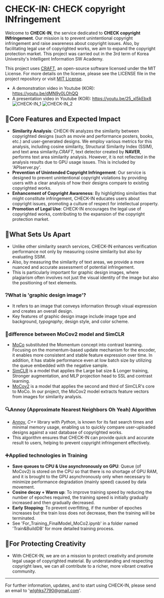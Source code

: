 # CHECK-IN: CHECK copyright INfringement

Welcome to **CHECK-IN**, the service dedicated to **CHECK copyright INfringement**. Our mission is to prevent unintentional copyright infringement and raise awareness about copyright issues. Also, by facilitating legal use of copyrighted works, we aim to expand the copyright protection market. This project was carried out in the 3rd term of Korea University's Intelligent Information SW Academy.

This project uses [CRAFT](https://github.com/clovaai/CRAFT-pytorch/blob/master/README.md), an open-source software licensed under the MIT License. For more details on the license, please see the LICENSE file in the project repository or visit [MIT License](https://opensource.org/licenses/MIT).

- A demonstration video in Youtube (KOR): https://youtu.be/dMN9y0LOhQQ
- A presentation video in Youtube (KOR): https://youtu.be/25_xl5kEbx8
![CHECK-IN_1](https://github.com/abcd-EGH/CHECK-IN/assets/131218154/9a626797-ae6d-4a74-9f83-1d11030ffe9c)
![CHECK-IN_2](https://github.com/abcd-EGH/CHECK-IN/assets/131218154/0af9fcc7-2f70-436b-9162-86f76d6615ff)

## :triangular_flag_on_post:Core Features and Expected Impact

- **Similarity Analysis**: CHECK-IN analyzes the similarity between copyrighted designs (such as movie and performance posters, books, etc.) and user-generated designs. We employ various metrics for this analysis, including cosine similarity, Structural Similarity Index (SSIM), and text area similarity.*CRAFT*, text detector created by **NAVER**, performs text area similarity analysis. However, it is not reflected in the analysis results due to GPU usage issues. This is included by 'APIserver.py'.
- **Prevention of Unintended Copyright Infringement**: Our service is designed to prevent unintentional copyright violations by providing users with a clear analysis of how their designs compare to existing copyrighted works.
- **Enhancement of Copyright Awareness**: By highlighting similarities that might constitute infringement, CHECK-IN educates users about copyright issues, promoting a culture of respect for intellectual property.
- **Promotion of Legal Use**: CHECK-IN encourages the legal use of copyrighted works, contributing to the expansion of the copyright protection market.

## :muscle:What Sets Us Apart

- Unlike other similarity search services, CHECK-IN enhances verification performance not only by measuring cosine similarity but also by evaluating SSIM.
- Also, by measuring the similarity of text areas, we provide a more nuanced and accurate assessment of potential infringement.
- This is particularly important for graphic design images, where plagiarism often involves not just the visual identity of the image but also the positioning of text elements.

### :grey_question:What is 'graphic design image'?

- It refers to an image that conveys information through visual expression and creates an overall design.
- Key features of graphic design image include image type and background, *typography*, design style, and color scheme.

### :wrench:difference between MoCov2 model and SimCLR

- [MoCo](https://doi.org/10.48550/arXiv.1911.05722) substituted the Momentum concept into contrast learning. Focusing on the momentum-based update mechanism for the encoder, it enables more consistent and stable feature expression over time. In addition, it has stable performance even at low batch size by utilizing the queue embedded with the negative sample.
- [SimCLR](https://doi.org/10.48550/arXiv.2002.05709) is a model that applies the Large bat size & Longer training, Stronger augmentation, and MLP projection head to SSL and contrast learning.
- [MoCov2](https://doi.org/10.48550/arXiv.2003.04297) is a model that applies the second and third of SimCLR's core to MoCo. In our project, the MoCov2 model extracts feature vectors from images for similarity analysis.

### :mag:Annoy (Approximate Nearest Neighbors Oh Yeah) Algorithm

- [Annoy](https://github.com/spotify/annoy?tab=readme-ov-file), *C++* library with *Python*, is known for its fast search times and minimal memory usage, enabling us to quickly compare user-uploaded designs against a vast database of copyrighted works.
- This algorithm ensures that CHECK-IN can provide quick and accurate result to users, helping to prevent copyright infringement effectively.

### :heavy_plus_sign:Applied technologies in Training

- **Save queues to CPU & Use asynchronously on GPU**: Queue (of MoCov2) is stored on the CPU so that there is no shortage of GPU RAM, and it is brought to the GPU asynchronously only when necessary to minimize performance degradation (mainly speed) caused by data movement.
- **Cosine decay + Warm up**: To improve training speed by reducing the number of epoches required, the training speed is initially gradually increased and then gradually decreased.
- **Early Stopping**: To prevent overfitting, if the number of epoches increases but the train loss does not decrease, then the training will be terminated.
- See 'For_Training_FinalModel_MoCo2.ipynb' in a folder named 'Train&BuildDB' for more detailed training process.

## :dart:For Protecting Creativity

- With CHECK-IN, we are on a mission to protect creativity and promote legal usage of copyrighted material. By understanding and respecting copyright laws, we can all contribute to a richer, more vibrant creative community.

---

For further information, updates, and to start using CHECK-IN, please send an email to 'wlghks7790@gmail.com'.
